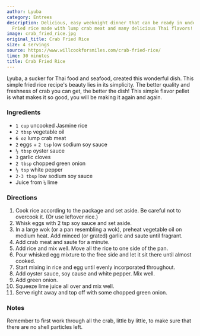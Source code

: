 ```yaml
---
author: Lyuba
category: Entrees
description: Delicious, easy weeknight dinner that can be ready in under 30 minutes.
  Fried rice made with lump crab meat and many delicious Thai flavors!
image: crab_fried_rice.jpg
original_title: Crab Fried Rice
size: 4 servings
source: https://www.willcookforsmiles.com/crab-fried-rice/
time: 30 minutes
title: Crab Fried Rice
---
```

Lyuba, a sucker for Thai food and seafood, created this wonderful dish. This simple fried rice recipe's beauty lies in its simplicity. The better quality and freshness of crab you can get, the better the dish! This simple flavor pellet is what makes it so good, you will be making it again and again.

### Ingredients

* `1 cup` uncooked Jasmine rice
* `2 tbsp` vegetable oil
* `6 oz` lump crab meat
* `2` eggs + `2 tsp` low sodium soy sauce
* `½ tbsp` oyster sauce
* `3` garlic cloves
* `2 tbsp` chopped green onion
* `½ tsp` white pepper
* `2-3 tbsp` low sodium soy sauce
* Juice from `¼` lime

### Directions

1. Cook rice according to the package and set aside. Be careful not to overcook it. (Or use leftover rice.)
2. Whisk eggs with 2 tsp soy sauce and set aside.
3. In a large wok (or a pan resembling a wok), preheat vegetable oil on medium heat. Add minced (or grated) garlic and saute until fragrant.
4. Add crab meat and saute for a minute.
5. Add rice and mix well. Move all the rice to one side of the pan.
6. Pour whisked egg mixture to the free side and let it sit there until almost cooked.
7. Start mixing in rice and egg until evenly incorporated throughout.
8. Add oyster sauce, soy cause and white pepper. Mix well.
9. Add green onion.
10. Squeeze lime juice all over and mix well.
11. Serve right away and top off with some chopped green onion.

### Notes

Remember to first work through all the crab, little by little, to make sure that there are no shell particles left.